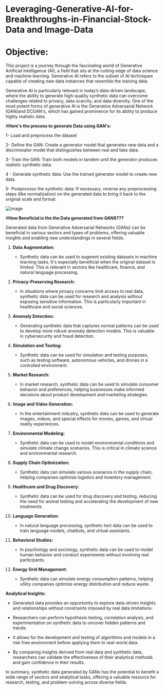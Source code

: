 # Leveraging-Generative-AI-for-Breakthroughs-in-Financial-Stock-Data and Image-Data

# Objective:

This project is a journey through the fascinating world of Generative Artificial Intelligence (AI), a field that sits at the cutting edge of data science and machine learning. Generative AI refers to the subset of AI techniques capable of creating new data instances that resemble the training data.

Generative AI is particularly relevant in today’s data-driven landscape, where the ability to generate high-quality synthetic data can overcome challenges related to privacy, data scarcity, and data diversity. One of the most potent forms of generative AI is the Generative Adversarial Network (GAN)and DCGAN's, which has gained prominence for its ability to produce highly realistic data.



#**Here's the process to generate Data using GAN's:**

1- Load and preprocess the dataset

2- Define the GAN: Create a generator model that generates new data and a discriminator model that distinguishes between real and fake data.

3- Train the GAN: Train both models in tandem until the generator produces realistic synthetic data.

4 - Generate synthetic data: Use the trained generator model to create new data.

5- Postprocess the synthetic data: If necessary, reverse any preprocessing steps (like normalization) on the generated data to bring it back to the original scale and format.


![image](https://github.com/pratik3336/Leveraging-Generative-AI-for-Breakthroughs-in-Financial-Stock-Data/assets/76115015/042e7be6-ef7a-4973-9ceb-843bdf92b59e)



#**How Beneficial is the the Data generated from GANS???**


Generated data from Generative Adversarial Networks (GANs) can be beneficial in various sectors and types of problems, offering valuable insights and enabling new understandings in several fields:

1. **Data Augmentation:**
   - Synthetic data can be used to augment existing datasets in machine learning tasks. It's especially beneficial when the original dataset is limited. This is relevant in sectors like healthcare, finance, and natural language processing.

2. **Privacy-Preserving Research:**
   - In situations where privacy concerns limit access to real data, synthetic data can be used for research and analysis without exposing sensitive information. This is particularly important in healthcare and social sciences.

3. **Anomaly Detection:**
   - Generating synthetic data that captures normal patterns can be used to develop more robust anomaly detection models. This is valuable in cybersecurity and fraud detection.

4. **Simulation and Testing:**
   - Synthetic data can be used for simulation and testing purposes, such as testing software, autonomous vehicles, and drones in a controlled environment.

5. **Market Research:**
   - In market research, synthetic data can be used to simulate consumer behavior and preferences, helping businesses make informed decisions about product development and marketing strategies.

6. **Image and Video Generation:**
   - In the entertainment industry, synthetic data can be used to generate images, videos, and special effects for movies, games, and virtual reality experiences.

7. **Environmental Modeling:**
   - Synthetic data can be used to model environmental conditions and simulate climate change scenarios. This is critical in climate science and environmental research.

8. **Supply Chain Optimization:**
   - Synthetic data can simulate various scenarios in the supply chain, helping companies optimize logistics and inventory management.

9. **Healthcare and Drug Discovery:**
   - Synthetic data can be used for drug discovery and testing, reducing the need for animal testing and accelerating the development of new treatments.

10. **Language Generation:**
    - In natural language processing, synthetic text data can be used to train language models, chatbots, and virtual assistants.

11. **Behavioral Studies:**
    - In psychology and sociology, synthetic data can be used to model human behavior and conduct experiments without involving real participants.

12. **Energy Grid Management:**
    - Synthetic data can simulate energy consumption patterns, helping utility companies optimize energy distribution and reduce waste.


**Analytical Insights:**

- Generated data provides an opportunity to explore data-driven insights and relationships without constraints imposed by real data limitations.

- Researchers can perform hypothesis testing, correlation analysis, and experimentation on synthetic data to uncover hidden patterns and trends.

- It allows for the development and testing of algorithms and models in a risk-free environment before applying them to real-world data.

- By comparing insights derived from real data and synthetic data, researchers can validate the effectiveness of their analytical methods and gain confidence in their results.


In summary, synthetic data generated by GANs has the potential to benefit a wide range of sectors and analytical tasks, offering a valuable resource for research, testing, and problem-solving across diverse fields.
